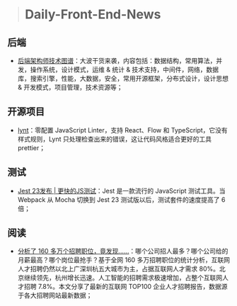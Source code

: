 
> # Daily-Front-End-News

## 后端

- [后端架构师技术图谱](https://github.com/xingshaocheng/architect-awesome)：大波干货来袭，内容包括：数据结构，常用算法，并发，操作系统，设计模式，运维 & 统计 & 技术支持，中间件，网络，数据库，搜索引擎，性能，大数据，安全，常用开源框架，分布式设计，设计思想 & 开发模式，项目管理，技术资源等；

## 开源项目

- [lynt](https://github.com/saadq/lynt)：零配置 JavaScript Linter，支持 React、Flow 和 TypeScript，它没有样式规则，Lynt 只处理检查出来的错误，这让代码风格适合更好的工具 prettier；

## 测试

- [Jest 23发布 | 更快的JS测试](https://facebook.github.io/jest/blog/2018/05/29/jest-23-blazing-fast-delightful-testing.html)：Jest 是一款流行的 JavaScript 测试工具。当 Webpack 从 Mocha 切换到 Jest 23 测试版以后，测试套件的速度提高了 6 倍；

## 阅读

- [分析了 160 多万个招聘职位，竟发现……](http://t.cn/RBAdtL5)：哪个公司招人最多？哪个公司给的月薪最高？哪个岗位最抢手？基于全网 160 多万招聘职位的统计分析，互联网人才招聘仍然以北上广深圳杭五大城市为主，占据互联网人才需求 80%。北京继续领先，杭州增长迅速。人工智能的招聘需求极速增加，占整个互联网人才招聘 7.8%。本文分享了最新的互联网 TOP100 企业人才招聘报告，数据源于各大招聘网站最新数据；